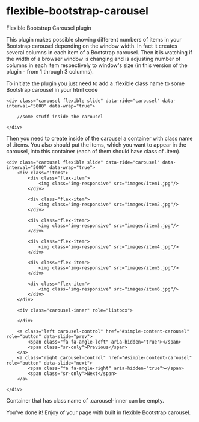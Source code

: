 flexible-bootstrap-carousel
===========================

Flexible Bootstrap Carousel plugin

This plugin makes possible showing different numbers of items in your Bootstrap carousel depending on the window width. In fact it creates several columns in each item of a Bootstrap carousel. Then it is watching if the width of a browser window is changing and is adjusting number of columns in each item respectively to window's size (in this version of the plugin - from 1 through 3 columns).

To initiate the plugin you just need to add a .flexible class name to some Bootstrap carousel in your html code 

	<div class="carousel flexible slide" data-ride="carousel" data-interval="5000" data-wrap="true">
		
		//some stuff inside the carousel
		
	</div>

Then you need to create inside of the carousel a container with class name of .items. You also should put the items, which you want to appear in the carousel, into this container (each of them should have class of .item).

	<div class="carousel flexible slide" data-ride="carousel" data-interval="5000" data-wrap="true">
		<div class="items">
			<div class="flex-item">
				<img class="img-responsive" src="images/item1.jpg"/>
			</div>
		
			<div class="flex-item">
				<img class="img-responsive" src="images/item2.jpg"/>
			</div>
			
			<div class="flex-item">
				<img class="img-responsive" src="images/item3.jpg"/>
			</div>
			
			<div class="flex-item">
				<img class="img-responsive" src="images/item4.jpg"/>
			</div>
			
			<div class="flex-item">
				<img class="img-responsive" src="images/item5.jpg"/>
			</div>
			
			<div class="flex-item">
				<img class="img-responsive" src="images/item6.jpg"/>
			</div>
		</div>
		
		<div class="carousel-inner" role="listbox">
			
		</div>
		
		<a class="left carousel-control" href="#simple-content-carousel" role="button" data-slide="prev">
			<span class="fa fa-angle-left" aria-hidden="true"></span>
			<span class="sr-only">Previous</span>
		</a>
		<a class="right carousel-control" href="#simple-content-carousel" role="button" data-slide="next">
			<span class="fa fa-angle-right" aria-hidden="true"></span>
			<span class="sr-only">Next</span>
		</a>
		
	</div>

Container that has class name of .carousel-inner can be empty.

You've done it! Enjoy of your page with built in flexible Bootstrap carousel.